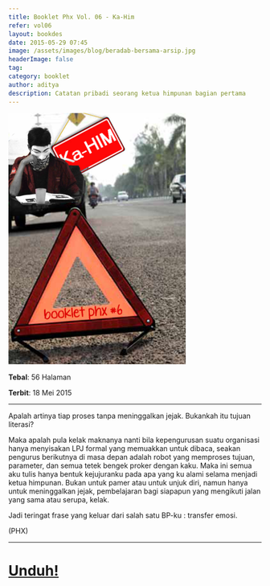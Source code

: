 ```yaml
---
title: Booklet Phx Vol. 06 - Ka-Him
refer: vol06
layout: bookdes
date: 2015-05-29 07:45
image: /assets/images/blog/beradab-bersama-arsip.jpg
headerImage: false
tag:
category: booklet
author: aditya
description: Catatan pribadi seorang ketua himpunan bagian pertama
---
```


<img class="image" src="/assets/images/cover/booklet6.jpg" alt="__" height="500px">

__Tebal__: 56 Halaman

__Terbit__: 18 Mei 2015

***

Apalah artinya tiap proses tanpa meninggalkan jejak. Bukankah itu tujuan literasi?

Maka apalah pula kelak maknanya nanti bila kepengurusan suatu organisasi hanya menyisakan LPJ formal yang memuakkan untuk dibaca, seakan pengurus berikutnya di masa depan adalah robot yang memproses tujuan, parameter, dan semua tetek bengek proker dengan kaku. Maka ini semua aku tulis hanya bentuk kejujuranku pada apa yang ku alami selama menjadi ketua himpunan. Bukan untuk pamer atau untuk unjuk diri, namun hanya untuk meninggalkan jejak, pembelajaran bagi siapapun yang mengikuti jalan yang sama atau serupa, kelak.

Jadi teringat frase yang keluar dari salah satu BP-ku : transfer emosi. 

(PHX)

***
 

# [Unduh!][akses]

[akses]: http://phoenixfin.github.io/assets/pdf/bookletphx/booklet6.pdf
